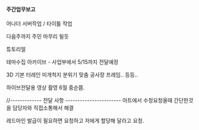 
#### 주간업무보고

어나더 서버작업 / 타이틀 작업

다음주까지 주민 마무리 될듯

튜토리얼 

테마수집 아카이브 - 사업부에서 5/15까지 전달예정

3D 기본 터레인 미개척지 분위기 맞춤
공사장 프레임.. 등등..

하이브전달용 영상 촬영 6월 중순쯤.

//-------------   전달 사항  -----------------------
아트에서 수정요청올때
간단한것을 담당자와 직접소통해서 해결

레드마인 발급이 필요하면 요청하고
저에게 할당해 달라고 요청. 